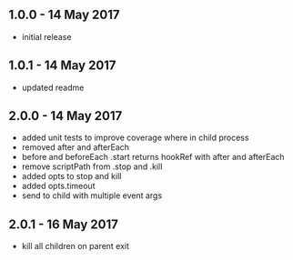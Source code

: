 ## 1.0.0 - 14 May 2017

- initial release


## 1.0.1 - 14 May 2017

- updated readme

## 2.0.0 - 14 May 2017

- added unit tests to improve coverage where in child process
- removed after and afterEach
- before and beforeEach .start returns hookRef with after and afterEach
- remove scriptPath from .stop and .kill
- added opts to stop and kill
- added opts.timeout
- send to child with multiple event args

## 2.0.1 - 16 May 2017

- kill all children on parent exit
